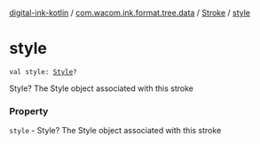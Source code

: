 [digital-ink-kotlin](../../index.md) / [com.wacom.ink.format.tree.data](../index.md) / [Stroke](index.md) / [style](./style.md)

# style

`val style: `[`Style`](../../com.wacom.ink.format.rendering/-style/index.md)`?`

Style? The Style object associated with this stroke

### Property

`style` - Style? The Style object associated with this stroke